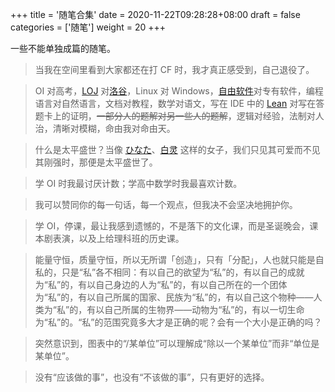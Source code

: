 +++
title = '随笔合集'
date = 2020-11-22T09:28:28+08:00
draft = false
categories = ['随笔']
weight = 20
+++

一些不能单独成篇的随笔。

<!--more-->

> 当我在空间里看到大家都还在打 CF 时，我才真正感受到，自己退役了。

> OI 对高考，[LOJ](https://loj.ac) 对[洛谷](https://www.luogu.com.cn/)，Linux 对 Windows，[自由软件](https://www.gnu.org/philosophy/free-sw.html)对专有软件，编程语言对自然语言，文档对教程，数学对语文，写在 IDE 中的 [Lean](https://leanprover-community.github.io/) 对写在答题卡上的证明，~~一部分人的题解对另一些人的题解~~，逻辑对经验，法制对人治，清晰对模糊，命由我对命由天。

> 什么是太平盛世？当像 [ひなた](https://zh.moegirl.org.cn/zh-cn/川本日向)、[白灵](https://baike.baidu.com/item/白灵) 这样的女子，我们只见其可爱而不见其刚强时，那便是太平盛世了。

> 学 OI 时我最讨厌计数；学高中数学时我最喜欢计数。

> 我可以赞同你的每一句话，每一个观点，但我决不会坚决地拥护你。

> 学 OI，停课，最让我感到遗憾的，不是落下的文化课，而是圣诞晚会，课本剧表演，以及上给理科班的历史课。

> 能量守恒，质量守恒，所以无所谓「创造」，只有「分配」，人也就只能是自私的，只是“私”各不相同：有以自己的欲望为“私”的，有以自己的成就为“私”的，有以自己身边的人为“私”的，有以自己所在的一个团体为“私”的，有以自己所属的国家、民族为“私”的，有以自己这个物种——人类为“私”的，有以自己所属的生物界——动物为“私”的，有以一切生命为“私”的。“私”的范围究竟多大才是正确的呢？会有一个大小是正确的吗？

> 突然意识到，图表中的“/某单位”可以理解成“除以一个某单位”而非“单位是某单位”。

> 没有“应该做的事”，也没有“不该做的事”，只有更好的选择。
